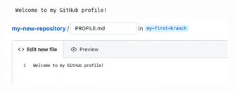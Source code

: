 ```
   Welcome to my GitHub profile!
   ```
   <img alt="profile.md file screenshot" src="/images/my-profile-file.png"/>
